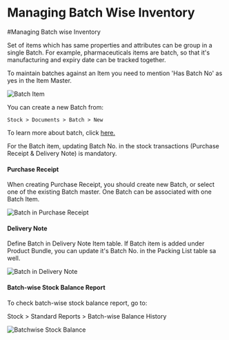 # Managing Batch Wise Inventory

#Managing Batch wise Inventory

Set of items which has same properties and attributes can be group in a single Batch. For example, pharmaceuticals  items are batch, so that it's manufacturing and expiry date can be tracked together. 

To maintain batches against an Item you need to mention 'Has Batch No' as yes in the Item Master. 

<img alt="Batch Item" class="screenshot" src="{{docs_base_url}}/assets/img/articles/batchwise-stock-1.png">

You can create a new Batch from:

`Stock > Documents > Batch > New`

To learn more about batch, click [here.]({{docs_base_url}}/user/manual/en/stock/batch.html)

For the Batch item, updating Batch No. in the stock transactions (Purchase Receipt & Delivery Note) is mandatory.

#### Purchase Receipt

When creating Purchase Receipt, you should create new Batch, or select one of the existing Batch master. One Batch can be associated with one Batch Item.

<img alt="Batch in Purchase Receipt" class="screenshot" src="{{docs_base_url}}/assets/img/articles/batchwise-stock-2.png">

#### Delivery Note

Define Batch in Delivery Note Item table. If Batch item is added under Product Bundle, you can update it's Batch No. in the Packing List table sa well.

<img alt="Batch in Delivery Note" class="screenshot" src="{{docs_base_url}}/assets/img/articles/batchwise-stock-3.png">

#### Batch-wise Stock Balance Report

To check batch-wise stock balance report, go to:

Stock > Standard Reports > Batch-wise Balance History

<img alt="Batchwise Stock Balance" class="screenshot" src="{{docs_base_url}}/assets/img/articles/batchwise-stock-4.png">
